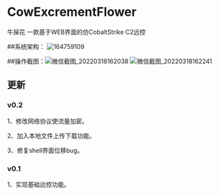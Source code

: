 # CowExcrementFlower
牛屎花  一款基于WEB界面的仿CobaltStrike C2远控 

##系统架构： ![164759109](https://user-images.githubusercontent.com/46884495/159195361-cc3b75f1-ab5e-425b-a3b3-65d65878c048.jpg)

##操作截图：![微信截图_20220318162038](https://user-images.githubusercontent.com/46884495/159195383-348e6fb1-3516-40be-9522-5c562e626d36.png)
![微信截图_20220318162241](https://user-images.githubusercontent.com/46884495/159195398-bf7b2cd1-cbae-4d23-a101-fc8311c24949.png)


## 更新
### v0.2
1、修改网络协议使流量加密。

2、加入本地文件上传下载功能。

3、修复shell界面位移bug。

### v0.1
1、实现基础远控功能。


